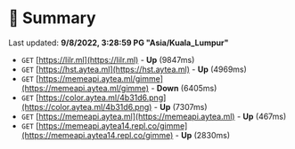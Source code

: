 # 📖 Summary
Last updated: **9/8/2022, 3:28:59 PG "Asia/Kuala_Lumpur"**

- `GET` [https://lilr.ml](https://lilr.ml) - **Up** (9847ms)
- `GET` [https://hst.aytea.ml](https://hst.aytea.ml) - **Up** (4969ms)
- `GET` [https://memeapi.aytea.ml/gimme](https://memeapi.aytea.ml/gimme) - **Down** (6405ms)
- `GET` [https://color.aytea.ml/4b31d6.png](https://color.aytea.ml/4b31d6.png) - **Up** (7307ms)
- `GET` [https://memeapi.aytea.ml](https://memeapi.aytea.ml) - **Up** (467ms)
- `GET` [https://memeapi.aytea14.repl.co/gimme](https://memeapi.aytea14.repl.co/gimme) - **Up** (2830ms)
